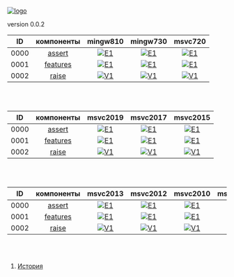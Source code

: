 
[![logo](../logo.png)](../home.md "for developers") 

[X1]: ../images/failed.png    "2021y-02m-21d"
[V1]: ../images/success.png   "2021y-02m-21d"
[E1]: ../images/nodata.png    "2021y-02m-21d"
[N1]: ../images/na.png        "2021y-02m-21d"

version 0.0.2  

| **ID** | **компоненты** |  mingw810  |  mingw730  |  msvc720   |  
|:------:|:--------------:|:----------:|:----------:|:----------:|  
|  0000  | [assert][0]    | [![E1]][0] | [![E1]][0] | [![E1]][0] | 
|  0001  | [features][1]  | [![E1]][1] | [![E1]][1] | [![E1]][1] | 
|  0002  | [raise][2]     | [![V1]][1] | [![V1]][1] | [![V1]][1] | 

<br />
<br />

| **ID** | **компоненты** |  msvc2019  |  msvc2017  |  msvc2015  |  
|:------:|:--------------:|:----------:|:----------:|:----------:|  
|  0000  | [assert][0]    | [![E1]][0] | [![E1]][0] | [![E1]][0] | 
|  0001  | [features][1]  | [![E1]][1] | [![E1]][1] | [![E1]][1] | 
|  0002  | [raise][2]     | [![V1]][1] | [![V1]][1] | [![V1]][1] | 

<br />
<br />

| **ID** | **компоненты** |  msvc2013  |  msvc2012  |  msvc2010  |  msvc2008  |  
|:------:|:--------------:|:----------:|:----------:|:----------:|:----------:|  
|  0000  | [assert][0]    | [![E1]][0] | [![E1]][0] | [![E1]][0] | [![E1]][0] |
|  0001  | [features][1]  | [![E1]][1] | [![E1]][1] | [![E1]][1] | [![E1]][1] |
|  0002  | [raise][2]     | [![V1]][1] | [![V1]][1] | [![V1]][1] | [![V1]][1] |

<br />
<br />

[0]:  #assert   "подключает assert только в дебаге"  
[1]:  #features "определяет технические возможности компилятора"  
[2]:  #raise    "определяет технические возможности компилятора"  

1) [История](../history.md)  


